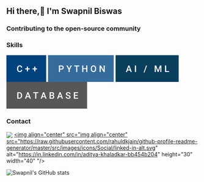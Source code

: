 <!--
**swapnil-23/swapnil-23** is a ✨ _special_ ✨ repository because its `README.md` (this file) appears on your GitHub profile.

Here are some ideas to get you started:

- 🔭 I’m currently working on ...
- 🌱 I’m currently learning ...
- 👯 I’m looking to collaborate on ...
- 🤔 I’m looking for help with ...
- 💬 Ask me about ...
- 📫 How to reach me: ...
- 😄 Pronouns: ...
- ⚡ Fun fact: ...
-->
## Hi there,👋 I'm Swapnil Biswas <br>
### Contributing to the open-source community

<h3 align="left">Skills</h3>

<a href="#" target="blank"><img align="center" src="https://raw.githubusercontent.com/swapnil-23/swapnil-23/main/c%2B%2B.svg"/></a>
<a href="#" target="blank"><img align="center" src="https://raw.githubusercontent.com/swapnil-23/swapnil-23/main/python.svg"/></a>
<a href="#" target="blank"><img align="center" src="https://raw.githubusercontent.com/swapnil-23/swapnil-23/main/ai_ml.svg"/></a>
<a href="#" target="blank"><img align="center" src="https://raw.githubusercontent.com/swapnil-23/swapnil-23/main/database.svg"/></a>

<h3 align="left">Contact</h3>

<a href="mailto:swappnilbiswas2013@gmail.com" target="_blank"><img align="center" src="https://raw.githubusercontent.com/sukhmeetbawa/sukhmeetbawa/main/mail.svg"/></a>
<a href="https://www.linkedin.com/in/swapnil-biswas-4b192914a/" target="_blank"><img align="center" src="img align="center" src="https://raw.githubusercontent.com/rahuldkjain/github-profile-readme-generator/master/src/images/icons/Social/linked-in-alt.svg" alt="https://in.linkedin.com/in/aditya-khaladkar-bb454b204" height="30" width="40" "/></a>
<br />

![Swapnil's GitHub stats](https://github-readme-stats.vercel.app/api?username=swapnil-23&theme=github_dark&show_icons=true)
